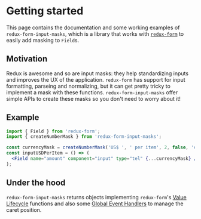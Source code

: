 # Getting started

This page contains the documentation and some working examples of `redux-form-input-masks`, which is a library that works with [`redux-form`](https://github.com/erikras/redux-form) to easily add masking to `Field`s.

## Motivation

Redux is awesome and so are input masks: they help standardizing inputs and improves the UX of the application. `redux-form` has support for input formatting, parseing and normalizing, but it can get pretty tricky to implement a mask with these functions. `redux-form-input-masks` offer simple APIs to create these masks so you don't need to worry about it!

## Example

```jsx
import { Field } from 'redux-form';
import { createNumberMask } from 'redux-form-input-masks';

const currencyMask = createNumberMask('US$ ', ' per item', 2, false, 'en-US');
const inputUSDPerItem = () => (
  <Field name="amount" component="input" type="tel" {...currencyMask} />
);
```

## Under the hood

`redux-form-input-masks` returns objects implementing `redux-form`'s [Value Lifecycle](https://redux-form.com/7.2.3/docs/valuelifecycle.md/) functions and also some [Global Event Handlers](https://developer.mozilla.org/en-US/docs/Web/API/GlobalEventHandlers) to manage the caret position.
